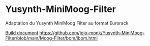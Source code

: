 # Yusynth-MiniMoog-Filter
Adaptation du Yusynth MiniMoog Filter au format Eurorack

[Build document](https://htmlpreview.github.io/?https://github.com/jojo-monk/Yusynth-MiniMoog-Filter/blob/main/Moog-Filter/bom/ibom.html)
https://github.com/jojo-monk/Yusynth-MiniMoog-Filter/blob/main/Moog-Filter/bom/ibom.html
